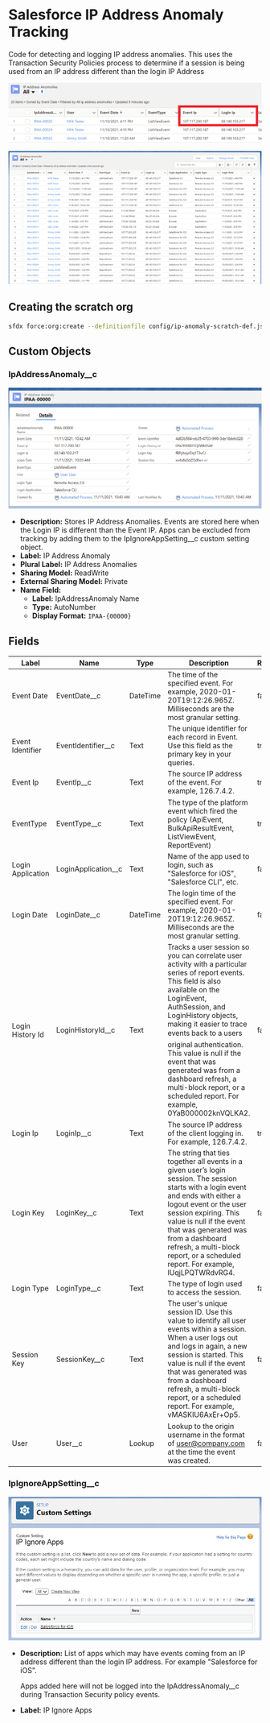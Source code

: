 # Salesforce IP Address Anomaly Tracking

Code for detecting and logging IP address anomalies. This uses the Transaction Security Policies process to determine if a session is being used from an IP address different than the login IP Address

![List View Zoomed](.docs/IP_Anomaly_List_View_Zoom.png)

![List View](.docs/IP_Anomaly_List_View.png)

## Creating the scratch org

```bash
sfdx force:org:create --definitionfile config/ip-anomaly-scratch-def.json --durationdays 30 --setalias IpAnomalyScr edition=Developer --targetdevhubusername JMA-CliSec
```

## Custom Objects

### IpAddressAnomaly\_\_c

![IP Anomaly Record](.docs/IP_Anomaly_Record.png)

- **Description:** Stores IP Address Anomalies. Events are stored here when the Login IP is different than the Event IP. Apps can be excluded from tracking by adding them to the IpIgnoreAppSetting\_\_c custom setting object.
- **Label:** IP Address Anomaly
- **Plural Label:** IP Address Anomalies
- **Sharing Model:** ReadWrite
- **External Sharing Model:** Private
- **Name Field:**
  - **Label:** IpAddressAnomaly Name
  - **Type:** AutoNumber
  - **Display Format:** `IPAA-{00000}`

## Fields

| Label             | Name                  | Type     | Description                                                                                                                                                                                                                                                                                                                                                                                                                         | Required |
| ----------------- | --------------------- | -------- | ----------------------------------------------------------------------------------------------------------------------------------------------------------------------------------------------------------------------------------------------------------------------------------------------------------------------------------------------------------------------------------------------------------------------------------- | -------- |
| Event Date        | EventDate\_\_c        | DateTime | The time of the specified event. For example, 2020-01-20T19:12:26.965Z. Milliseconds are the most granular setting.                                                                                                                                                                                                                                                                                                                 | false    |
| Event Identifier  | EventIdentifier\_\_c  | Text     | The unique identifier for each record in Event. Use this field as the primary key in your queries.                                                                                                                                                                                                                                                                                                                                  | true     |
| Event Ip          | EventIp\_\_c          | Text     | The source IP address of the event. For example, 126.7.4.2.                                                                                                                                                                                                                                                                                                                                                                         | true     |
| EventType         | EventType\_\_c        | Text     | The type of the platform event which fired the policy (ApiEvent, BulkApiResultEvent, ListViewEvent, ReportEvent)                                                                                                                                                                                                                                                                                                                    | true     |
| Login Application | LoginApplication\_\_c | Text     | Name of the app used to login, such as "Salesforce for iOS", "Salesforce CLI", etc.                                                                                                                                                                                                                                                                                                                                                 | false    |
| Login Date        | LoginDate\_\_c        | DateTime | The login time of the specified event. For example, 2020-01-20T19:12:26.965Z. Milliseconds are the most granular setting.                                                                                                                                                                                                                                                                                                           | false    |
| Login History Id  | LoginHistoryId\_\_c   | Text     | Tracks a user session so you can correlate user activity with a particular series of report events. This field is also available on the LoginEvent, AuthSession, and LoginHistory objects, making it easier to trace events back to a users original authentication. This value is null if the event that was generated was from a dashboard refresh, a multi-block report, or a scheduled report. For example, 0YaB000002knVQLKA2. | false    |
| Login Ip          | LoginIp\_\_c          | Text     | The source IP address of the client logging in. For example, 126.7.4.2.                                                                                                                                                                                                                                                                                                                                                             | true     |
| Login Key         | LoginKey\_\_c         | Text     | The string that ties together all events in a given user’s login session. The session starts with a login event and ends with either a logout event or the user session expiring. This value is null if the event that was generated was from a dashboard refresh, a multi-block report, or a scheduled report. For example, lUqjLPQTWRdvRG4.                                                                                       | false    |
| Login Type        | LoginType\_\_c        | Text     | The type of login used to access the session.                                                                                                                                                                                                                                                                                                                                                                                       | false    |
| Session Key       | SessionKey\_\_c       | Text     | The user's unique session ID. Use this value to identify all user events within a session. When a user logs out and logs in again, a new session is started. This value is null if the event that was generated was from a dashboard refresh, a multi-block report, or a scheduled report. For example, vMASKIU6AxEr+Op5.                                                                                                           | false    |
| User              | User\_\_c             | Lookup   | Lookup to the origin username in the format of user@company.com at the time the event was created.                                                                                                                                                                                                                                                                                                                                  | false    |

### IpIgnoreAppSetting\_\_c

![IP Ignore Apps Settings Object](.docs/IP_Ignore_Apps_Object.png)

- **Description:** List of apps which may have events coming from an IP address different than the login IP address. For example "Salesforce for iOS".

  Apps added here will not be logged into the IpAddressAnomaly\_\_c during Transaction Security policy events.

- **Label:** IP Ignore Apps
